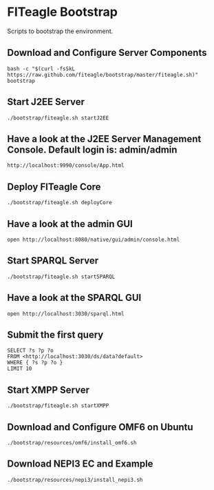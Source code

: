 # FITeagle Bootstrap

Scripts to bootstrap the environment.

## Download and Configure Server Components
```
bash -c "$(curl -fsSkL https://raw.github.com/fiteagle/bootstrap/master/fiteagle.sh)" bootstrap
```

## Start J2EE Server
```
./bootstrap/fiteagle.sh startJ2EE
```

## Have a look at the J2EE Server Management Console. Default login is: admin/admin
```
http://localhost:9990/console/App.html
```

## Deploy FITeagle Core
```
./bootstrap/fiteagle.sh deployCore
```

## Have a look at the admin GUI
```
open http://localhost:8080/native/gui/admin/console.html
```

## Start SPARQL Server
```
./bootstrap/fiteagle.sh startSPARQL
```

## Have a look at the SPARQL GUI
```
open http://localhost:3030/sparql.html
```

## Submit the first query
```
SELECT ?s ?p ?o
FROM <http://localhost:3030/ds/data?default>
WHERE { ?s ?p ?o }
LIMIT 10
```

## Start XMPP Server
```
./bootstrap/fiteagle.sh startXMPP
```

## Download and Configure OMF6 on Ubuntu
```
./bootstrap/resources/omf6/install_omf6.sh 
```

## Download NEPI3 EC and Example
```
./bootstrap/resources/nepi3/install_nepi3.sh 
```
